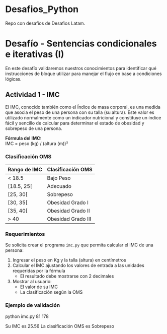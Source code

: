 # Desafios_Python
Repo con desafios de Desafios Latam.

# Desafío - Sentencias condicionales e iterativas (I)

En este desafío validaremos nuestros conocimientos para identificar qué instrucciones de bloque utilizar para manejar el flujo en base a condiciones lógicas.

## Actividad 1 - IMC

El IMC, conocido también como el Índice de masa corporal, es una medida que asocia el peso de una persona con su talla (su altura). Este valor es utilizado normalmente como un indicador nutricional y constituye un índice fácil y sencillo de calcular para determinar el estado de obesidad y sobrepeso de una persona.

**Fórmula del IMC:**  
IMC = peso (kg) / (altura (m))²

### Clasificación OMS

| Rango de IMC    | Clasificación OMS    |
|-----------------|----------------------|
| < 18.5         | Bajo Peso            |
| [18.5, 25[     | Adecuado             |
| [25, 30[       | Sobrepeso            |
| [30, 35[       | Obesidad Grado I     |
| [35, 40[       | Obesidad Grado II    |
| > 40           | Obesidad Grado III   |

### Requerimientos

Se solicita crear el programa `imc.py` que permita calcular el IMC de una persona:

1. Ingresar el peso en Kg y la talla (altura) en centímetros
2. Calcular el IMC ajustando los valores de entrada a las unidades requeridas por la fórmula
   - El resultado debe mostrarse con 2 decimales
3. Mostrar al usuario:
   - El valor de su IMC
   - La clasificación según la OMS

### Ejemplo de validación

python imc.py 81 178

Su IMC es 25.56
La clasificación OMS es Sobrepeso




